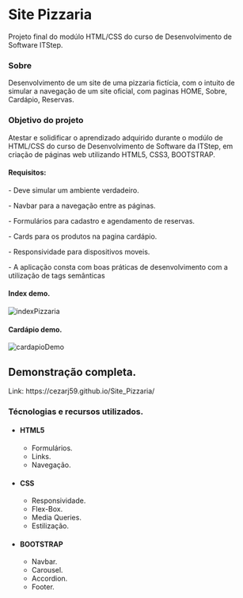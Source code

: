 # Site Pizzaria
Projeto final do modúlo HTML/CSS do curso de Desenvolvimento de Software ITStep.
<h3>Sobre</h3>

Desenvolvimento de um site de uma pizzaria fictícia, com o intuito de simular a navegação de um site oficial, com paginas HOME, Sobre, Cardápio, Reservas.

<h3>Objetivo do projeto</h3>
<p>Atestar e solidificar o aprendizado adquirido durante o modúlo de HTML/CSS do curso de Desenvolvimento de Software da ITStep, em criação de páginas web utilizando HTML5, CSS3, BOOTSTRAP.</p>

<h4>Requisitos:</h4>
<p>- Deve simular um ambiente verdadeiro.</p>
<p>- Navbar para a navegação entre as páginas.</p>
<p>- Formulários para cadastro e agendamento de reservas.</p>
<p>- Cards para os produtos na pagina cardápio.</p>
<p>- Responsividade para dispositivos moveis.</p>

<p>- A aplicação consta com boas práticas de desenvolvimento com a utilização de tags semânticas</p>

<h4>Index demo.</h4>

![indexPizzaria](https://user-images.githubusercontent.com/78119622/187560957-3fdf6bf7-72ec-451d-9e80-c19dbbcad33e.png)

<h4>Cardápio demo.</h4>

![cardapioDemo](https://user-images.githubusercontent.com/78119622/187560943-d5b7d8c6-dfa6-489b-afef-9e7b43d5bae5.png)



<h2>Demonstração completa.</h2> Link: https://cezarj59.github.io/Site_Pizzaria/

<h3>Técnologias e recursos utilizados.</h3>
<ul>
  <li><h4>HTML5</h4>
      <ul>
          <li>Formulários.</li>
          <li>Links.</li>   
          <li>Navegação.</li>
      </ul>
  <li><h4>CSS</h4>
       <ul>
          <li>Responsividade.</li>
          <li>Flex-Box.</li>
          <li>Media Queries.</li>
          <li>Estilização.</li>
      </ul>
  </li>
  <li><h4>BOOTSTRAP</h4>
      <ul>
          <li>Navbar.</li>
          <li>Carousel.</li>
          <li>Accordion.</li>
          <li>Footer.</li>
      </ul>
  </li>
<ul>
